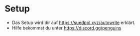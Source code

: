 # Setup
- Das Setup wird dir auf https://suedpol.xyz/autowrite erklärt.
- Hilfe bekommst du unter https://discord.gg/penguins 